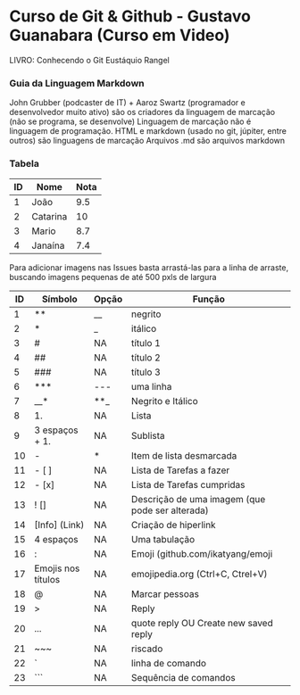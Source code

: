 # Curso de Git & Github - Gustavo Guanabara (Curso em Video)

LIVRO:
Conhecendo o Git
Eustáquio Rangel

### Guia da Linguagem **Markdown**

John Grubber (podcaster de IT) + Aaroz Swartz (programador e desenvolvedor muito ativo) são os criadores da linguagem de marcação (não se programa, se desenvolve)
    Linguagem de marcação não é linguagem de programação.
    HTML e markdown (usado no git, júpiter, entre outros) são linguagens de marcação
    Arquivos .md são arquivos markdown

### Tabela
ID | Nome | Nota
---|---|---
1 | João | 9.5
2 | Catarina | 10
3 | Mario | 8.7
4 | Janaína | 7.4

Para adicionar imagens nas Issues basta arrastá-las para a linha de arraste, buscando imagens pequenas de até 500 pxls de largura

ID | Símbolo | Opção | Função
---|---|---|---
1 | ** | __ | negrito
2 | * | _ | itálico
3 | # | NA | título 1
4 | ## | NA | título 2
5 | ### | NA | título 3
6 | *** | --- | uma linha
7 | __* | **_ | Negrito e Itálico
8 | 1. | NA | Lista
9 | 3 espaços + 1. | NA | Sublista
10 | - | * | Item de lista desmarcada
11 | - [ ] | NA | Lista de Tarefas a fazer
12 | - [x] | NA | Lista de Tarefas cumpridas
13 | ! [] | NA | Descrição de uma imagem (que pode ser alterada)
14 | [Info] (Link) | NA | Criação de hiperlink
15 | 4 espaços | NA | Uma tabulação
16 | : | NA | Emoji (github.com/ikatyang/emoji
17 | Emojis nos títulos | NA | emojipedia.org (Ctrl+C, Ctrel+V)
18 | @ | NA | Marcar pessoas
19 | > | NA | Reply
20 | ... | NA | quote reply OU Create new saved reply
21 | ~~~ | NA | riscado
22 |`| NA | linha de comando
23 |``` | NA | Sequência de comandos
